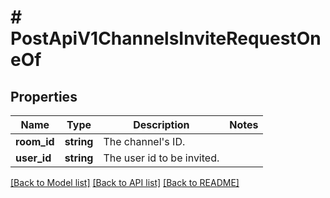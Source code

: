 # # PostApiV1ChannelsInviteRequestOneOf

## Properties

Name | Type | Description | Notes
------------ | ------------- | ------------- | -------------
**room_id** | **string** | The channel&#39;s ID. |
**user_id** | **string** | The user id to be invited. |

[[Back to Model list]](../../README.md#models) [[Back to API list]](../../README.md#endpoints) [[Back to README]](../../README.md)
